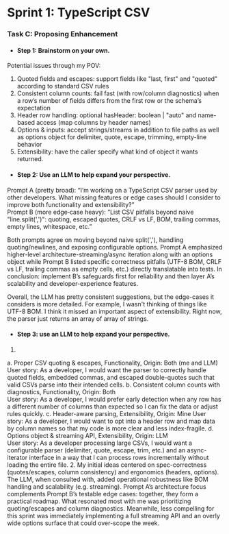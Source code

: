 # Sprint 1: TypeScript CSV

### Task C: Proposing Enhancement

- #### Step 1: Brainstorm on your own.

Potential issues through my POV:
1. Quoted fields and escapes: support fields like "last, first" and "quoted" according to standard CSV rules
2. Consistent column counts: fail fast (with row/column diagnostics) when a row’s number of fields differs from the first row or the schema’s expectation
3. Header row handling: optional hasHeader: boolean | "auto" and name-based access (map columns by header names)
4. Options & inputs: accept strings/streams in addition to file paths as well as options object for delimiter, quote, escape, trimming, empty-line behavior
5. Extensibility: have the caller specify what kind of object it wants returned. 

- #### Step 2: Use an LLM to help expand your perspective.

Prompt A (pretty broad): “I’m working on a TypeScript CSV parser used by other developers. What missing features or edge cases should I consider to improve both functionality and extensibility?”  
Prompt B (more edge‑case heavy): “List CSV pitfalls beyond naive "line.split(',')": quoting, escaped quotes, CRLF vs LF, BOM, trailing commas, empty lines, whitespace, etc.”

Both prompts agree on moving beyond naive split(','), handling quoting/newlines, and exposing configurable options. Prompt A emphasized higher-level architecture-streaming/async iteration along with an options object while Prompt B listed specific correctness pitfalls (UTF-8 BOM, CRLF vs LF, trailing commas as empty cells, etc.) directly translatable into tests. In conclusion: implement B’s safeguards first for reliability and then layer A’s scalability and developer-experience features.

Overall, the LLM has pretty consistent suggestions, but the edge-cases it considers is more detailed. For example, I wasn't thinking of things like UTF-8 BOM. I think it missed an important aspect of extensibility. Right now, the parser just returns an array of array of strings.

- #### Step 3: use an LLM to help expand your perspective.
1.
a. Proper CSV quoting & escapes, Functionality, Origin: Both (me and LLM) 
   User story: As a developer, I would want the parser to correctly handle quoted fields, embedded commas, and escaped double-quotes such that valid CSVs parse into their intended cells.
b. Consistent column counts with diagnostics, Functionality, Origin: Both  
   User story: As a developer, I would prefer early detection when any row has a different number of columns than expected so I can fix the data or adjust rules quickly.
c. Header-aware parsing, Extensibility, Origin: Mine
   User story: As a developer, I would want to opt into a header row and map data by column names so that my code is more clear and less index-fragile.
d. Options object & streaming API, Extensibility, Origin: LLM  
   User story: As a developer processing large CSVs, I would want a configurable parser (delimiter, quote, escape, trim, etc.) and an async-iterator interface in a way that I can process rows incrementally without loading the entire file.
2.
My initial ideas centered on spec-correctness (quotes/escapes, column consistency) and ergonomics (headers, options). The LLM, when consulted with, added operational robustness like BOM handling and scalability (e.g. streaming). Prompt A’s architecture focus complements Prompt B’s testable edge cases: together, they form a practical roadmap. What resonated most with me was prioritizing quoting/escapes and column diagnostics. Meanwhile, less compelling for this sprint was immediately implementing a full streaming API and an overly wide options surface that could over-scope the week.